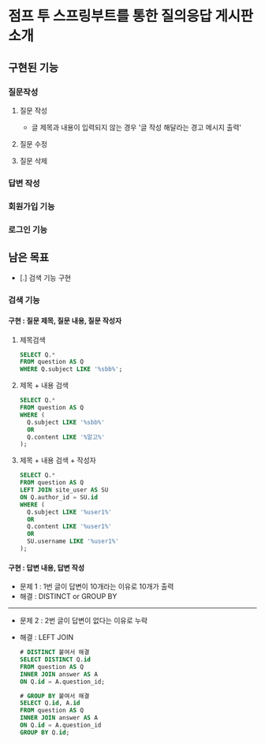 # 점프 투 스프링부트를 통한 질의응답 게시판 소개
## 구현된 기능
### 질문작성
1. 질문 작성
    - 글 제목과 내용이 입력되지 않는 경우 '글 작성 해달라는 경고 메시지 출력'

2. 질문 수정
3. 질문 삭제

### 답변 작성
### 회원가입 기능
### 로그인 기능

## 남은 목표
- [.] 검색 기능 구현

### 검색 기능
#### 구현 : 질문 제목, 질문 내용, 질문 작성자
1. 제목검색
   ```sql
   SELECT Q.*
   FROM question AS Q
   WHERE Q.subject LIKE '%sbb%';
   ```

2. 제목 + 내용 검색
   ```sql
   SELECT Q.*
   FROM question AS Q
   WHERE (
     Q.subject LIKE '%sbb%'
     OR
     Q.content LIKE '%알고%'
   );
   ```

3. 제목 + 내용 검색 + 작성자
   ```sql
   SELECT Q.*
   FROM question AS Q
   LEFT JOIN site_user AS SU
   ON Q.author_id = SU.id
   WHERE (
     Q.subject LIKE '%user1%'
     OR
     Q.content LIKE '%user1%'
     OR
     SU.username LIKE '%user1%'
   );
   ```

#### 구현 : 답변 내용, 답변 작성
- 문제 1 : 1번 글이 답변이 10개라는 이유로 10개가 출력
- 해결 : DISTINCT or GROUP BY
---
- 문제 2 : 2번 글이 답변이 없다는 이유로 누락
- 해결 : LEFT JOIN

   ```sql
   # DISTINCT 붙여서 해결
   SELECT DISTINCT Q.id
   FROM question AS Q
   INNER JOIN answer AS A
   ON Q.id = A.question_id;
   
   # GROUP BY 붙여서 해결
   SELECT Q.id, A.id
   FROM question AS Q
   INNER JOIN answer AS A
   ON Q.id = A.question_id
   GROUP BY Q.id;
   ```